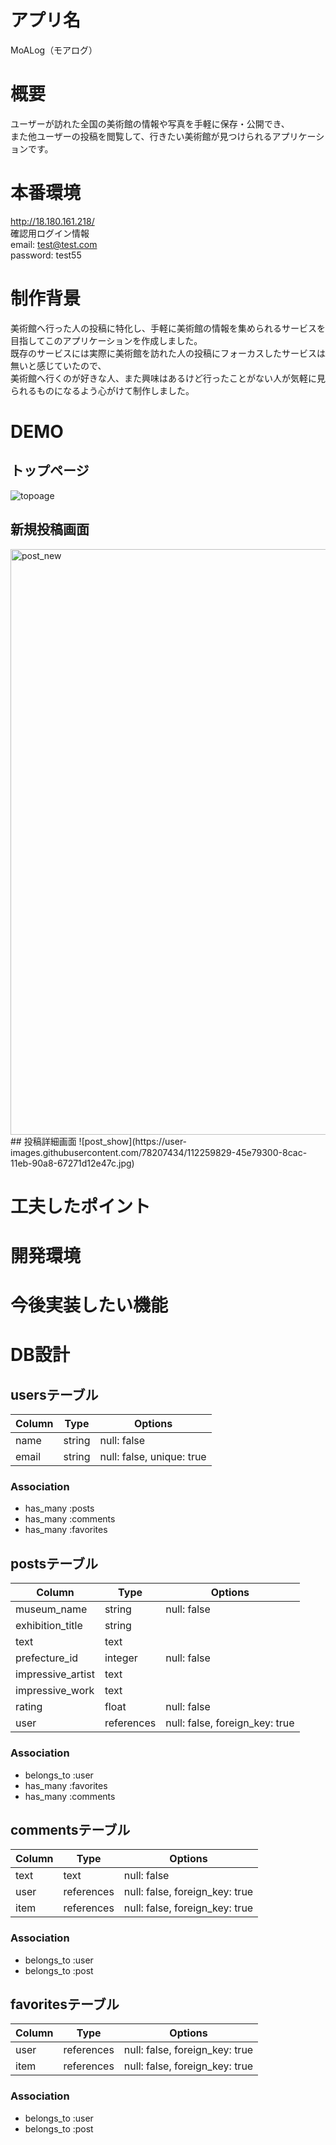 # アプリ名
MoALog（モアログ）

# 概要
ユーザーが訪れた全国の美術館の情報や写真を手軽に保存・公開でき、  
また他ユーザーの投稿を閲覧して、行きたい美術館が見つけられるアプリケーションです。

# 本番環境
http://18.180.161.218/  
確認用ログイン情報  
email: test@test.com  
password: test55  

# 制作背景
美術館へ行った人の投稿に特化し、手軽に美術館の情報を集められるサービスを目指してこのアプリケーションを作成しました。  
既存のサービスには実際に美術館を訪れた人の投稿にフォーカスしたサービスは無いと感じていたので、  
美術館へ行くのが好きな人、また興味はあるけど行ったことがない人が気軽に見られるものになるよう心がけて制作しました。  

# DEMO
## トップページ
![topoage](https://user-images.githubusercontent.com/78207434/112251866-5ba28b80-8c9f-11eb-9e97-ea12d4ab3d67.jpg)
## 新規投稿画面
<img width="937" alt="post_new" src="https://user-images.githubusercontent.com/78207434/112259344-78dd5700-8cab-11eb-8fcc-f0195ef658c7.png">
## 投稿詳細画面
![post_show](https://user-images.githubusercontent.com/78207434/112259829-45e79300-8cac-11eb-90a8-67271d12e47c.jpg)



# 工夫したポイント

# 開発環境

# 今後実装したい機能




# DB設計
## usersテーブル

| Column             | Type       | Options                   |
| ------------------ | ---------- | ------------------------- |
| name               | string     | null: false               |
| email              | string     | null: false, unique: true |


### Association
- has_many :posts
- has_many :comments
- has_many :favorites

## postsテーブル

| Column            | Type       | Options                        |
| ----------------- | ---------- | ------------------------------ |
| museum_name       | string     | null: false                    |
| exhibition_title  | string     |                                |
| text              | text       |                                |
| prefecture_id     | integer    | null: false                    |
| impressive_artist | text       |                                |
| impressive_work   | text       |                                |
| rating            | float      | null: false                    |
| user              | references | null: false, foreign_key: true |

### Association
- belongs_to :user
- has_many :favorites
- has_many :comments

## commentsテーブル

| Column           | Type       | Options                        |
| ---------------- | ---------- | ------------------------------ |
| text             | text       | null: false                    |
| user             | references | null: false, foreign_key: true |
| item             | references | null: false, foreign_key: true |

### Association
- belongs_to :user
- belongs_to :post

## favoritesテーブル

| Column           | Type       | Options                        |
| ---------------- | ---------- | ------------------------------ |
| user             | references | null: false, foreign_key: true |
| item             | references | null: false, foreign_key: true |

### Association
- belongs_to :user
- belongs_to :post

